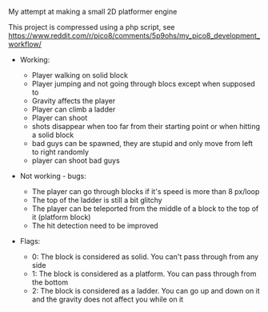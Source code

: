
My attempt at making a small 2D platformer engine


This project is compressed using a php script, see https://www.reddit.com/r/pico8/comments/5p9ohs/my_pico8_development_workflow/

- Working:
  - Player walking on solid block
  - Player jumping and not going through blocs except when supposed to
  - Gravity affects the player
  - Player can climb a ladder
  - Player can shoot
  - shots disappear when too far from their starting point or when hitting a solid block
  - bad guys can be spawned, they are stupid and only move from left to right randomly
  - player can shoot bad guys
  
- Not working - bugs:
  - The player can go through blocks if it's speed is more than 8 px/loop
  - The top of the ladder is still a bit glitchy
  - The player can be teleported from the middle of a block to the top of it (platform block)
  - The hit detection need to be improved

- Flags:
  - 0: The block is considered as solid. You can't pass through from any side
  - 1: The block is considered as a platform. You can pass through from the bottom
  - 2: The block is considered as a ladder. You can go up and down on it and the gravity does not affect you while on it
